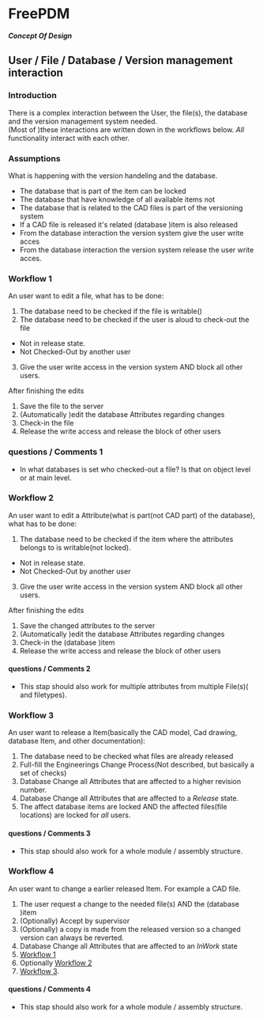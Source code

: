 # FreePDM
***Concept Of Design***


## User / File / Database / Version management interaction 

### Introduction

There is a complex interaction between the User, the file(s), the database and the version management system needed.  
(Most of )these interactions are written down in the workflows below.
_All_ functionality interact with each other.

### Assumptions

What is happening with the version handeling and the database.

- The database that is part of the item can be locked
- The database that have knowledge of all available items not
- The database that is related to the CAD files is part of the versioning system
- If a CAD file is released it's related (database )item is also released
- From the database interaction the version system give the user write acces
- From the database interaction the version system release the user write acces.

### Workflow 1  <!-- Edit a file -->

An user want to edit a file, what has to be done: 

1. The database need to be checked if the file is writable()
2. The database need to be checked if the user is aloud to check-out the file
  -   Not in release state.
  -   Not Checked-Out by another user
3. Give the user write access in the version system AND block all other users.

After finishing the edits 

1. Save the file to the server
2. (Automatically )edit the database Attributes regarding changes
3. Check-in the file
4. Release the write access and release the block of other users

### questions / Comments 1

- In what databases is set who checked-out a file? Is that on object level or at main level.

### Workflow 2  <!-- Edit an Attribute -->

An user want to edit a Attribute(what is part(not CAD part) of the database), what has to be done: 

1. The database need to be checked if the item where the attributes belongs to is writable(not locked).
  -   Not in release state.
  -   Not Checked-Out by another user
3. Give the user write access in the version system AND block all other users.

After finishing the edits 

1. Save the changed attributes to the server
2. (Automatically )edit the database Attributes regarding changes
3. Check-in the (database )item
4. Release the write access and release the block of other users

#### questions / Comments 2

- This stap should also work for multiple attributes from multiple File(s)( and filetypes).

### Workflow 3  <!-- Release an Item -->

An user want to release a Item(basically the CAD model, Cad drawing, database Item, and other documentation): 

1. The database need to be checked what files are already released
2. Full-fill the Engineerings Change Process(Not described, but basically a set of checks)
3. Database Change all Attributes that are affected to a higher revision number.
4. Database Change all Attributes that are affected to a _Release_ state.
5. The affect database items are locked AND the affected files(file locations) are locked for _all_ users.

#### questions / Comments 3

- This stap should also work for a whole module / assembly structure.


### Workflow 4  <!-- Change an Item -->

An user want to change a earlier released Item. For example a CAD file.

1. The user request a change to the needed file(s) AND the (database )item
2. (Optionally) Accept by supervisor
3. (Optionally) a copy is made from the released version so a changed version can always be reverted.
4. Database Change all Attributes that are affected to an _InWork_ state
5. [Workflow 1](#workflow-1)
6. Optionally [Workflow 2](#workflow-2)
7. [Workflow 3](#workflow-3).

#### questions / Comments 4

- This stap should also work for a whole module / assembly structure.